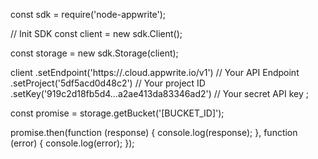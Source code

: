 const sdk = require('node-appwrite');

// Init SDK
const client = new sdk.Client();

const storage = new sdk.Storage(client);

client
    .setEndpoint('https://<REGION>.cloud.appwrite.io/v1') // Your API Endpoint
    .setProject('5df5acd0d48c2') // Your project ID
    .setKey('919c2d18fb5d4...a2ae413da83346ad2') // Your secret API key
;

const promise = storage.getBucket('[BUCKET_ID]');

promise.then(function (response) {
    console.log(response);
}, function (error) {
    console.log(error);
});